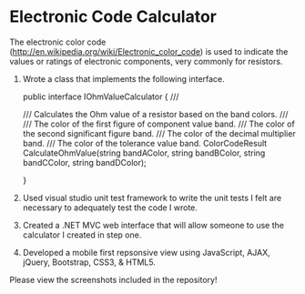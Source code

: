# Electronic Code Calculator
The electronic color code (http://en.wikipedia.org/wiki/Electronic_color_code) is used to indicate the values or ratings of electronic components, very commonly for resistors. 

1. Wrote a class that implements the following interface. 
      
      public interface IOhmValueCalculator
      {
         /// <summary>
         /// Calculates the Ohm value of a resistor based on the band colors.
         /// </summary>
         /// <param name="bandAColor">The color of the first figure of component value band.</param>
         /// <param name="bandBColor">The color of the second significant figure band.</param>
         /// <param name="bandCColor">The color of the decimal multiplier band.</param>
         /// <param name="bandDColor">The color of the tolerance value band.</param>
         ColorCodeResult CalculateOhmValue(string bandAColor, string bandBColor, string bandCColor, string bandDColor);

      }

2. Used visual studio unit test framework to write the unit tests I felt are necessary to adequately test the code I wrote.

3. Created a .NET MVC web interface that will allow someone to use the calculator I created in step one.

4. Developed a mobile first repsonsive view using JavaScript, AJAX, jQuery, Bootstrap, CSS3, & HTML5.

Please view the screenshots included in the repository!
